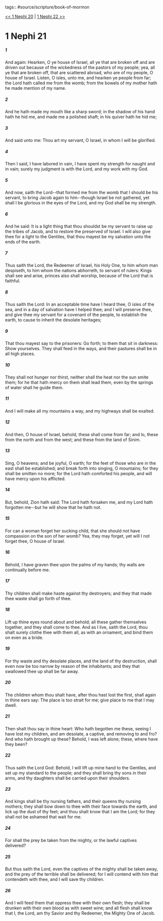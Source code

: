 tags:: #source/scripture/book-of-mormon

[<< 1 Nephi 20](book-of-mormon/01_1_Nephi/1_Nephi_20.md) | [1 Nephi 22 >>](book-of-mormon/01_1_Nephi/1_Nephi_22.md)

# 1 Nephi 21

##### 1

And again: Hearken, O ye house of Israel, all ye that are broken off and are driven out because of the wickedness of the pastors of my people; yea, all ye that are broken off, that are scattered abroad, who are of my people, O house of Israel. Listen, O isles, unto me, and hearken ye people from far; the Lord hath called me from the womb; from the bowels of my mother hath he made mention of my name.

##### 2

And he hath made my mouth like a sharp sword; in the shadow of his hand hath he hid me, and made me a polished shaft; in his quiver hath he hid me;

##### 3

And said unto me: Thou art my servant, O Israel, in whom I will be glorified.

##### 4

Then I said, I have labored in vain, I have spent my strength for naught and in vain; surely my judgment is with the Lord, and my work with my God.

##### 5

And now, saith the Lord--that formed me from the womb that I should be his servant, to bring Jacob again to him--though Israel be not gathered, yet shall I be glorious in the eyes of the Lord, and my God shall be my strength.

##### 6

And he said: It is a light thing that thou shouldst be my servant to raise up the tribes of Jacob, and to restore the preserved of Israel. I will also give thee for a light to the Gentiles, that thou mayest be my salvation unto the ends of the earth.

##### 7

Thus saith the Lord, the Redeemer of Israel, his Holy One, to him whom man despiseth, to him whom the nations abhorreth, to servant of rulers: Kings shall see and arise, princes also shall worship, because of the Lord that is faithful.

##### 8

Thus saith the Lord: In an acceptable time have I heard thee, O isles of the sea, and in a day of salvation have I helped thee; and I will preserve thee, and give thee my servant for a covenant of the people, to establish the earth, to cause to inherit the desolate heritages;

##### 9

That thou mayest say to the prisoners: Go forth; to them that sit in darkness: Show yourselves. They shall feed in the ways, and their pastures shall be in all high places.

##### 10

They shall not hunger nor thirst, neither shall the heat nor the sun smite them; for he that hath mercy on them shall lead them, even by the springs of water shall he guide them.

##### 11

And I will make all my mountains a way, and my highways shall be exalted.

##### 12

And then, O house of Israel, behold, these shall come from far; and lo, these from the north and from the west; and these from the land of Sinim.

##### 13

Sing, O heavens; and be joyful, O earth; for the feet of those who are in the east shall be established; and break forth into singing, O mountains; for they shall be smitten no more; for the Lord hath comforted his people, and will have mercy upon his afflicted.

##### 14

But, behold, Zion hath said: The Lord hath forsaken me, and my Lord hath forgotten me--but he will show that he hath not.

##### 15

For can a woman forget her sucking child, that she should not have compassion on the son of her womb? Yea, they may forget, yet will I not forget thee, O house of Israel.

##### 16

Behold, I have graven thee upon the palms of my hands; thy walls are continually before me.

##### 17

Thy children shall make haste against thy destroyers; and they that made thee waste shall go forth of thee.

##### 18

Lift up thine eyes round about and behold; all these gather themselves together, and they shall come to thee. And as I live, saith the Lord, thou shalt surely clothe thee with them all, as with an ornament, and bind them on even as a bride.

##### 19

For thy waste and thy desolate places, and the land of thy destruction, shall even now be too narrow by reason of the inhabitants; and they that swallowed thee up shall be far away.

##### 20

The children whom thou shalt have, after thou hast lost the first, shall again in thine ears say: The place is too strait for me; give place to me that I may dwell.

##### 21

Then shalt thou say in thine heart: Who hath begotten me these, seeing I have lost my children, and am desolate, a captive, and removing to and fro? And who hath brought up these? Behold, I was left alone; these, where have they been?

##### 22

Thus saith the Lord God: Behold, I will lift up mine hand to the Gentiles, and set up my standard to the people; and they shall bring thy sons in their arms, and thy daughters shall be carried upon their shoulders.

##### 23

And kings shall be thy nursing fathers, and their queens thy nursing mothers; they shall bow down to thee with their face towards the earth, and lick up the dust of thy feet; and thou shalt know that I am the Lord; for they shall not be ashamed that wait for me.

##### 24

For shall the prey be taken from the mighty, or the lawful captives delivered?

##### 25

But thus saith the Lord, even the captives of the mighty shall be taken away, and the prey of the terrible shall be delivered; for I will contend with him that contendeth with thee, and I will save thy children.

##### 26

And I will feed them that oppress thee with their own flesh; they shall be drunken with their own blood as with sweet wine; and all flesh shall know that I, the Lord, am thy Savior and thy Redeemer, the Mighty One of Jacob.
